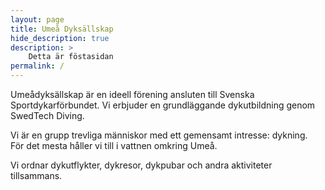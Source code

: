 ```yaml
---
layout: page
title: Umeå Dyksällskap
hide_description: true
description: >
    Detta är föstasidan
permalink: /
---
```


Umeådyksällskap är en ideell förening ansluten till Svenska Sportdykarförbundet.
Vi erbjuder en grundläggande dykutbildning genom SwedTech Diving.

Vi är en grupp trevliga människor med ett gemensamt intresse: dykning.  
För det mesta håller vi till i vattnen omkring Umeå.

Vi ordnar dykutflykter, dykresor, dykpubar och andra aktiviteter tillsammans.
